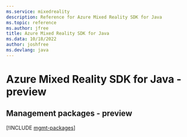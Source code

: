 ```yaml
---
ms.service: mixedreality
description: Reference for Azure Mixed Reality SDK for Java
ms.topic: reference
ms.author: jfree
title: Azure Mixed Reality SDK for Java
ms.data: 10/18/2022
author: joshfree
ms.devlang: java
---
```

# Azure Mixed Reality SDK for Java - preview

## Management packages - preview
[!INCLUDE [mgmt-packages](mixed-reality-mgmt-index.md)]